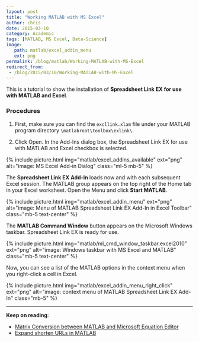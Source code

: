 ```yaml
---
layout: post
title: "Working MATLAB with MS Excel"
author: chris
date: 2015-03-10
category: Academic
tags: [MATLAB, MS Excel, Data-Science]
image: 
   path: matlab/excel_addin_menu
   ext: png
permalink: /blog/matlab/Working-MATLAB-with-MS-Excel
redirect_from:
 - /blog/2015/03/10/Working-MATLAB-with-MS-Excel
---
```


This is a tutorial to show the installation of **Spreadsheet Link EX for use with MATLAB and Excel**.

<!--more-->

### Procedures

1. First, make sure you can find the `excllink.xlam` file under your MATLAB program directory `\matlabroot\toolbox\exlink\`.

2. Click Open. In the Add-Ins dialog box, the Spreadsheet Link EX for use with MATLAB and Excel checkbox is selected.

{% include picture.html img="matlab/excel_addins_available" ext="png" alt="image: MS Excel Add-in Dialog" class="ml-5 mb-5" %}

The **Spreadsheet Link EX Add-In** loads now and with each subsequent Excel session. The MATLAB group appears on the top right of the Home tab in your Excel worksheet. Open the Menu and click **Start MATLAB**.

{% include picture.html img="matlab/excel_addin_menu" ext="png" alt="image: Menu of MATLAB Spreadsheet Link EX Add-In in Excel Toolbar" class="mb-5 text-center" %}

The **MATLAB Command Window** button appears on the Microsoft Windows taskbar. Spreadsheet Link EX is ready for use.

{% include picture.html img="matlab/ml_cmd_window_taskbar.excel2010" ext="png" alt="image: Windows taskbar with MS Excel and MATLAB" class="mb-5 text-center" %}
 
Now, you can see a list of the MATLAB options in the context menu when you right-click a cell in Excel.

{% include picture.html img="matlab/excel_addin_menu_right_click" ext="png" alt="image: context menu of MATLAB Spreadsheet Link EX Add-In" class="mb-5" %}

* * *

**Keep on reading**:
- [Matrix Conversion between MATLAB and Microsoft Equation Editor](/blog/matlab/Convert-MATLAB-Matrix-to-MS-Office-Equation)
- [Expand shorten URLs in MATLAB](/blog/matlab/expand-twitter-short-url)